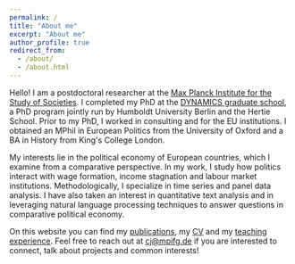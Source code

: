 ```yaml
---
permalink: /
title: "About me"
excerpt: "About me"
author_profile: true
redirect_from: 
  - /about/
  - /about.html
---
```


Hello! I am a postdoctoral researcher at the [Max Planck Institute for the Study of Societies](https://www.mpifg.de/2733/en). I completed my PhD at the [DYNAMICS graduate school](https://www.sowi.hu-berlin.de/en/dynamics/), a PhD program jointly run by Humboldt University Berlin and the Hertie School. Prior to my PhD, I worked in consulting and for the EU institutions. I obtained an MPhil in European Politics from the University of Oxford and a BA in History from King's College London.  

My interests lie in the political economy of European countries, which I examine from a comparative perspective. In my work, I study how politics interact with wage formation, income stagnation and labour market institutions.  Methodologically, I specialize in time series and panel data analysis. I have also taken an interest in quantitative text analysis and in leveraging natural language processing techniques to answer questions in comparative political economy.  

On this website you can find my [publications](https://joshcova.github.io/publications/), my [CV](https://joshcova.github.io/files/CV_COVA_Nov2024.pdf) and my [teaching experience](https://joshcova.github.io/teaching/). Feel free to reach out at <cj@mpifg.de> if you are interested to connect, talk about projects and common interests!